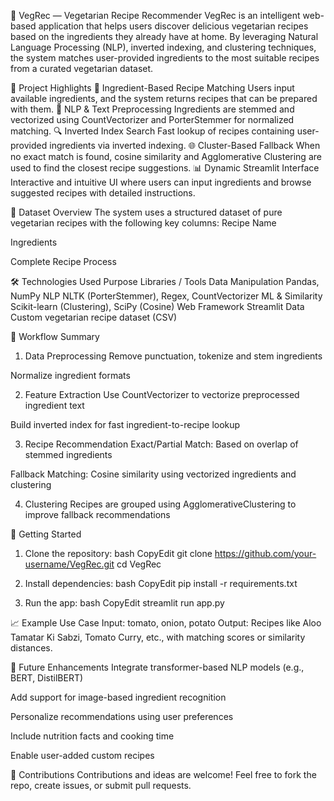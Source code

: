 🥗 VegRec — Vegetarian Recipe Recommender
VegRec is an intelligent web-based application that helps users discover delicious vegetarian recipes based on the ingredients they already have at home. By leveraging Natural Language Processing (NLP), inverted indexing, and clustering techniques, the system matches user-provided ingredients to the most suitable recipes from a curated vegetarian dataset.

📌 Project Highlights
🧂 Ingredient-Based Recipe Matching
Users input available ingredients, and the system returns recipes that can be prepared with them.
🧠 NLP & Text Preprocessing
Ingredients are stemmed and vectorized using CountVectorizer and PorterStemmer for normalized matching.
🔍 Inverted Index Search
Fast lookup of recipes containing user-provided ingredients via inverted indexing.
🌐 Cluster-Based Fallback
When no exact match is found, cosine similarity and Agglomerative Clustering are used to find the closest recipe suggestions.
📊 Dynamic Streamlit Interface
Interactive and intuitive UI where users can input ingredients and browse suggested recipes with detailed instructions.

🧾 Dataset Overview
The system uses a structured dataset of pure vegetarian recipes with the following key columns:
Recipe Name


Ingredients


Complete Recipe Process



🛠️ Technologies Used
Purpose
Libraries / Tools
Data Manipulation
Pandas, NumPy
NLP
NLTK (PorterStemmer), Regex, CountVectorizer
ML & Similarity
Scikit-learn (Clustering), SciPy (Cosine)
Web Framework
Streamlit
Data
Custom vegetarian recipe dataset (CSV)


🔧 Workflow Summary
1. Data Preprocessing
Remove punctuation, tokenize and stem ingredients


Normalize ingredient formats


2. Feature Extraction
Use CountVectorizer to vectorize preprocessed ingredient text


Build inverted index for fast ingredient-to-recipe lookup


3. Recipe Recommendation
Exact/Partial Match: Based on overlap of stemmed ingredients


Fallback Matching: Cosine similarity using vectorized ingredients and clustering


4. Clustering
Recipes are grouped using AgglomerativeClustering to improve fallback recommendations



🚀 Getting Started
1. Clone the repository:
bash
CopyEdit
git clone https://github.com/your-username/VegRec.git
cd VegRec

2. Install dependencies:
bash
CopyEdit
pip install -r requirements.txt

3. Run the app:
bash
CopyEdit
streamlit run app.py


📈 Example Use Case
Input: tomato, onion, potato
 Output: Recipes like Aloo Tamatar Ki Sabzi, Tomato Curry, etc., with matching scores or similarity distances.

🌱 Future Enhancements
Integrate transformer-based NLP models (e.g., BERT, DistilBERT)


Add support for image-based ingredient recognition


Personalize recommendations using user preferences


Include nutrition facts and cooking time


Enable user-added custom recipes



🤝 Contributions
Contributions and ideas are welcome! Feel free to fork the repo, create issues, or submit pull requests.

